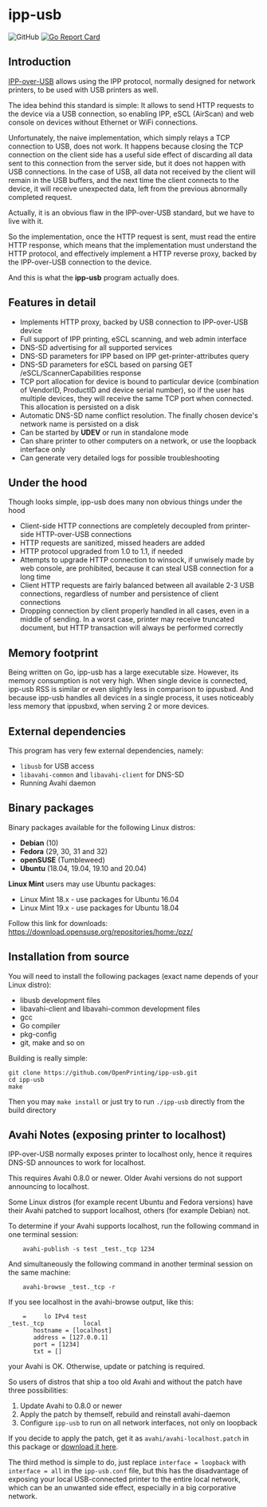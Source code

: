 # ipp-usb

![GitHub](https://img.shields.io/github/license/OpenPrinting/ipp-usb)
[![Go Report Card](https://goreportcard.com/badge/github.com/OpenPrinting/ipp-usb)](https://goreportcard.com/badge/github.com/OpenPrinting/ipp-usb)

## Introduction

[IPP-over-USB](https://www.usb.org/document-library/ipp-protocol-10)
allows using the IPP protocol, normally designed for network printers,
to be used with USB printers as well.

The idea behind this standard is simple: It allows to send HTTP
requests to the device via a USB connection, so enabling IPP, eSCL
(AirScan) and web console on devices without Ethernet or WiFi
connections.

Unfortunately, the naive implementation, which simply relays a TCP
connection to USB, does not work. It happens because closing the TCP
connection on the client side has a useful side effect of discarding
all data sent to this connection from the server side, but it does not
happen with USB connections. In the case of USB, all data not received
by the client will remain in the USB buffers, and the next time the
client connects to the device, it will receive unexpected data, left
from the previous abnormally completed request.

Actually, it is an obvious flaw in the IPP-over-USB standard, but we
have to live with it.

So the implementation, once the HTTP request is sent, must read the
entire HTTP response, which means that the implementation must
understand the HTTP protocol, and effectively implement a HTTP reverse
proxy, backed by the IPP-over-USB connection to the device.

And this is what the **ipp-usb** program actually does.

## Features in detail

* Implements HTTP proxy, backed by USB connection to IPP-over-USB device
* Full support of IPP printing, eSCL scanning, and web admin interface
* DNS-SD advertising for all supported services
* DNS-SD parameters for IPP based on IPP get-printer-attributes query
* DNS-SD parameters for eSCL based on parsing GET /eSCL/ScannerCapabilities response
* TCP port allocation for device is bound to particular device (combination of
VendorID, ProductID and device serial number), so if the user has multiple
devices, they will receive the same TCP port when connected. This allocation
is persisted on a disk
* Automatic DNS-SD name conflict resolution. The finally chosen device's
network name is persisted on a disk
* Can be started by **UDEV** or run in standalone mode
* Can share printer to other computers on a network, or use the loopback interface only
* Can generate very detailed logs for possible troubleshooting

## Under the hood

Though looks simple, ipp-usb does many non obvious things under the hood

* Client-side HTTP connections are completely decoupled from printer-side HTTP-over-USB connections
* HTTP requests are sanitized, missed headers are added
* HTTP protocol upgraded from 1.0 to 1.1, if needed
* Attempts to upgrade HTTP connection to winsock, if unwisely made by web console, are
prohibited, because it can steal USB connection for a long time
* Client HTTP requests are fairly balanced between all available 2-3 USB connections,
regardless of number and persistence of client connections
* Dropping connection by client properly handled in all cases, even in a middle of sending.
In a worst case, printer may receive truncated document, but HTTP transaction will always be
performed correctly

## Memory footprint

Being written on Go, ipp-usb has a large executable size. However, its
memory consumption is not very high. When single device is connected,
ipp-usb RSS is similar or even slightly less in comparison to ippusbxd.
And because ipp-usb handles all devices in a single process, it uses noticeably
less memory that ippusbxd, when serving 2 or more devices.

## External dependencies

This program has very few external dependencies, namely:
* `libusb` for USB access
* `libavahi-common` and `libavahi-client` for DNS-SD
* Running Avahi daemon

## Binary packages

Binary packages available for the following Linux distros:
* **Debian** (10)
* **Fedora** (29, 30, 31 and 32)
* **openSUSE** (Tumbleweed)
* **Ubuntu** (18.04, 19.04, 19.10 and 20.04)

**Linux Mint** users may use Ubuntu packages:
* Linux Mint 18.x - use packages for Ubuntu 16.04
* Linux Mint 19.x - use packages for Ubuntu 18.04

Follow this link for downloads: https://download.opensuse.org/repositories/home:/pzz/

## Installation from source

You will need to install the following packages (exact name depends
of your Linux distro):
* libusb development files
* libavahi-client and libavahi-common development files
* gcc
* Go compiler
* pkg-config
* git, make and so on

Building is really simple:

    git clone https://github.com/OpenPrinting/ipp-usb.git
    cd ipp-usb
    make

Then you may `make install` or just try to run `./ipp-usb` directly from
the build directory

## Avahi Notes (exposing printer to localhost)

IPP-over-USB normally exposes printer to localhost only, hence it
requires DNS-SD announces to work for localhost.

This requires Avahi 0.8.0 or newer. Older Avahi versions do not
support announcing to localhost.

Some Linux distros (for example recent Ubuntu and Fedora versions)
have their Avahi patched to support localhost, others (for example
Debian) not.

To determine if your Avahi supports localhost, run the following
command in one terminal session:
```
    avahi-publish -s test _test._tcp 1234
```
And simultaneously the following command in another terminal session
on the same machine:
```
    avahi-browse _test._tcp -r
```
If you see localhost in the avahi-browse output, like this:
```
    =     lo IPv4 test                                          _test._tcp           local
       hostname = [localhost]
       address = [127.0.0.1]
       port = [1234]
       txt = []
```
your Avahi is OK. Otherwise, update or patching is required.

So users of distros that ship a too old Avahi and without the patch
have three possibilities:
1. Update Avahi to 0.8.0 or newer
2. Apply the patch by themself, rebuild and reinstall avahi-daemon
3. Configure `ipp-usb` to run on all network interfaces, not only on loopback

If you decide to apply the patch, get it as `avahi/avahi-localhost.patch`
in this package or [download it here](https://raw.githubusercontent.com/OpenPrinting/ipp-usb/master/avahi/avahi-localhost.patch).

The third method is simple to do, just replace `interface = loopback`
with `interface = all` in the `ipp-usb.conf` file, but this has the
disadvantage of exposing your local USB-connected printer to the
entire local network, which can be an unwanted side effect, especially
in a big corporative network.
